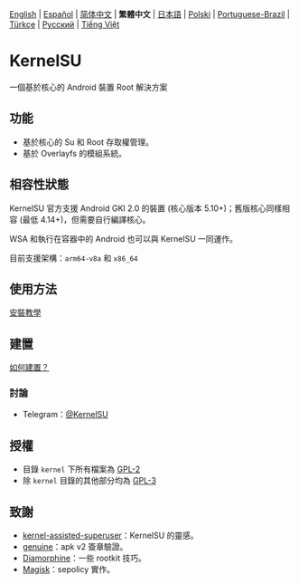 [English](README.md) | [Español](README_ES.md) | [简体中文](README_CN.md) | **繁體中文** | [日本語](README_JP.md) | [Polski](README_PL.md) | [Portuguese-Brazil](README_PT-BR.md) | [Türkçe](README_TR.md) | [Русский](README_RU.md) | [Tiếng Việt](README_VI.md)

# KernelSU

一個基於核心的 Android 裝置 Root 解決方案

## 功能

- 基於核心的 Su 和 Root 存取權管理。
- 基於 Overlayfs 的模組系統。

## 相容性狀態

KernelSU 官方支援 Android GKI 2.0 的裝置 (核心版本 5.10+)；舊版核心同樣相容 (最低 4.14+)，但需要自行編譯核心。

WSA 和執行在容器中的 Android 也可以與 KernelSU 一同運作。

目前支援架構：`arm64-v8a` 和 `x86_64`

## 使用方法

[安裝教學](https://kernelsu.org/zh_TW/guide/installation.html)

## 建置

[如何建置？](https://kernelsu.org/zh_TW/guide/how-to-build.html)

### 討論

- Telegram：[@KernelSU](https://t.me/KernelSU)

## 授權

- 目錄 `kernel` 下所有檔案為 [GPL-2](https://www.gnu.org/licenses/old-licenses/gpl-2.0.en.html)
- 除 `kernel` 目錄的其他部分均為 [GPL-3](https://www.gnu.org/licenses/gpl-3.0.html)

## 致謝

- [kernel-assisted-superuser](https://git.zx2c4.com/kernel-assisted-superuser/about/)：KernelSU 的靈感。
- [genuine](https://github.com/brevent/genuine/)：apk v2 簽章驗證。
- [Diamorphine](https://github.com/m0nad/Diamorphine)：一些 rootkit 技巧。
- [Magisk](https://github.com/topjohnwu/Magisk)：sepolicy 實作。
